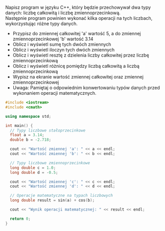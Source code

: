 Napisz program w języku C++, który będzie przechowywał dwa typy danych: liczbę całkowitą i liczbę zmiennoprzecinkową.  
Następnie program powinien wykonać kilka operacji na tych liczbach, wykorzystując różne typy danych.

- Przypisz do zmiennej całkowitej 'a' wartość 5, a do zmiennej zmiennoprzecinkowej 'b' wartość 3.14
- Oblicz i wyświetl sumę tych dwóch zmiennych
- Oblicz i wyświetl iloczyn tych dwóch zmiennych
- Oblicz i wyświetl resztę z dzielenia liczby całkowitej przez liczbę zmiennoprzecinkową
- Oblicz i wyświetl różnicę pomiędzy liczbą całkowitą a liczbą zmiennoprzecinkową
- Wypisz na ekranie wartość zmiennej całkowitej oraz zmiennej zmiennoprzecinkowej
- Uwaga: Pamiętaj o odpowiednim konwertowaniu typów danych przed wykonaniem operacji matematycznych.


```cpp
#include <iostream>
#include <cmath>

using namespace std;

int main() {
  // Typy liczbowe stałoprzecinkowe
  float a = 3.14;
  double b = -2.718;

  cout << "Wartość zmiennej 'a': " << a << endl;
  cout << "Wartość zmiennej 'b': " << b << endl;

  // Typy liczbowe zmiennoprzecinkowe
  long double c = 1.0;
  long double d = -0.5;

  cout << "Wartość zmiennej 'c': " << c << endl;
  cout << "Wartość zmiennej 'd': " << d << endl;

  // Operacje matematyczne na typach liczbowych
  long double result = sin(a) + cos(b);

  cout << "Wynik operacji matematycznej: " << result << endl;

  return 0;
}
```
